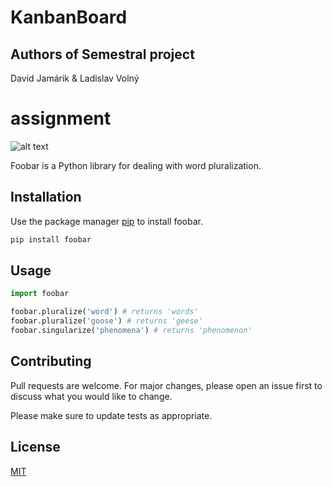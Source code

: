 # KanbanBoard

## Authors of Semestral project

David Jamárik & Ladislav Volný

# assignment

![alt text](https://user-images.githubusercontent.com/55660903/76703911-a6c1b000-66d5-11ea-8d04-6fe158419b54.png)

Foobar is a Python library for dealing with word pluralization.

## Installation

Use the package manager [pip](https://pip.pypa.io/en/stable/) to install foobar.

```bash
pip install foobar
```

## Usage

```python
import foobar

foobar.pluralize('word') # returns 'words'
foobar.pluralize('goose') # returns 'geese'
foobar.singularize('phenomena') # returns 'phenomenon'
```

## Contributing
Pull requests are welcome. For major changes, please open an issue first to discuss what you would like to change.

Please make sure to update tests as appropriate.

## License
[MIT](https://choosealicense.com/licenses/mit/)
